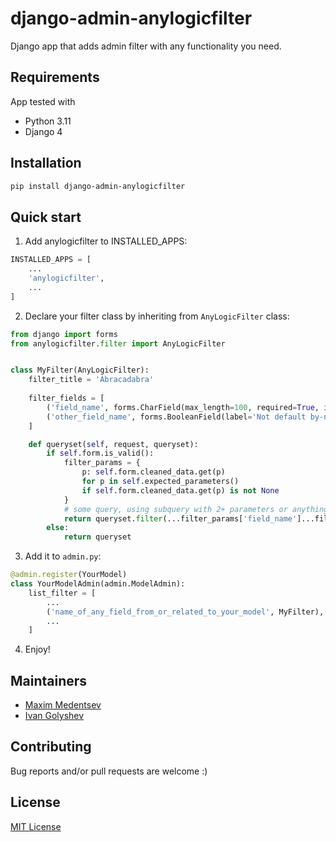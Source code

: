 # django-admin-anylogicfilter
Django app that adds admin filter with any functionality you need.
## Requirements
App tested with
* Python 3.11
* Django 4
## Installation
```Bash
pip install django-admin-anylogicfilter
```
## Quick start
1. Add anylogicfilter to INSTALLED_APPS:
```Python
INSTALLED_APPS = [
    ...
    'anylogicfilter',
    ...
]
```
2. Declare your filter class by inheriting from ```AnyLogicFilter``` class:
```Python
from django import forms
from anylogicfilter.filter import AnyLogicFilter


class MyFilter(AnyLogicFilter):
    filter_title = 'Abracadabra'
    
    filter_fields = [
        ('field_name', forms.CharField(max_length=100, required=True, initial='')),
        ('other_field_name', forms.BooleanField(label='Not default by-name label', required=False, initial='')),
    ]

    def queryset(self, request, queryset):
        if self.form.is_valid():
            filter_params = {
                p: self.form.cleaned_data.get(p)
                for p in self.expected_parameters()
                if self.form.cleaned_data.get(p) is not None
            }
            # some query, using subquery with 2+ parameters or anything else you need
            return queryset.filter(...filter_params['field_name']...filter_params['other_field_name']...)
        else:
            return queryset
```
3. Add it to ```admin.py```:
```Python
@admin.register(YourModel)
class YourModelAdmin(admin.ModelAdmin):
    list_filter = [
        ...
        ('name_of_any_field_from_or_related_to_your_model', MyFilter),
        ...
    ]
```
4. Enjoy!
## Maintainers
* [Maxim Medentsev](https://github.com/mdncv)
* [Ivan Golyshev](https://github.com/Nomer77)
## Contributing
Bug reports and/or pull requests are welcome :)
## License
[MIT License](LICENSE)